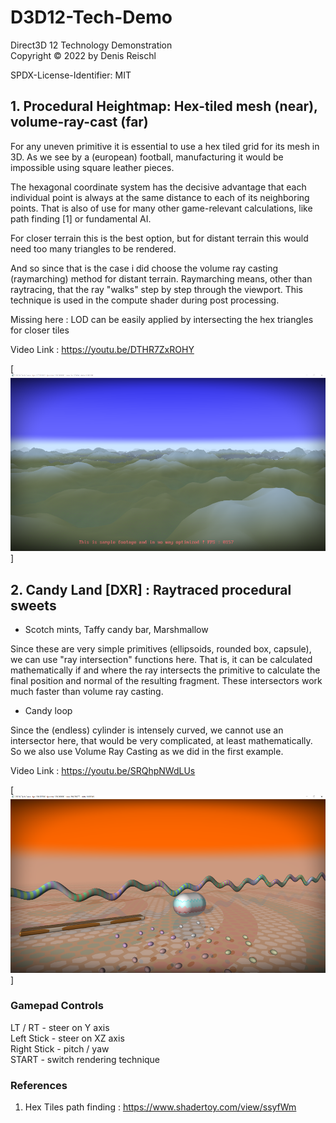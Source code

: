 # D3D12-Tech-Demo
Direct3D 12 Technology Demonstration<br>
Copyright © 2022 by Denis Reischl<br>

SPDX-License-Identifier: MIT<br>

## 1. Procedural Heightmap: Hex-tiled mesh (near), volume-ray-cast (far)

For any uneven primitive it is essential to use a hex tiled grid for its mesh in 3D. As we see by a (european) football, manufacturing it would be impossible using square leather pieces.

The hexagonal coordinate system has the decisive advantage that each individual point is always at the same distance to each of its neighboring points. That is also of use for many other game-relevant calculations, like path finding [1] or fundamental AI.

For closer terrain this is the best option, but for distant terrain this would need too many triangles to be rendered.

And so since that is the case i did choose the volume ray casting (raymarching) method for distant terrain. Raymarching means, other than raytracing, that the ray "walks" step by step through the viewport. This technique is used in the compute shader during post processing.

Missing here : LOD can be easily applied by intersecting the hex triangles for closer tiles

Video Link : https://youtu.be/DTHR7ZxROHY <br>

[<img src="https://github.com/EisernSchild/D3D12-Tech-Demo/blob/main/media/Proc_heightmap_01.PNG">]

## 2. Candy Land [DXR] : Raytraced procedural sweets

* Scotch mints, Taffy candy bar, Marshmallow

Since these are very simple primitives (ellipsoids, rounded box, capsule), we can use "ray intersection" functions here. That is, it can be calculated mathematically if and where the ray intersects the primitive to calculate the final position and normal of the resulting fragment. These intersectors work much faster than volume ray casting.

* Candy loop

Since the (endless) cylinder is intensely curved, we cannot use an intersector here, that would be very complicated, at least mathematically. So we also use Volume Ray Casting as we did in the first example.

Video Link : https://youtu.be/SRQhpNWdLUs <br>

[<img src="https://github.com/EisernSchild/D3D12-Tech-Demo/blob/main/media/Candy_land_03.PNG">]

### Gamepad Controls

LT / RT - steer on Y axis<br>
Left Stick - steer on XZ axis<br>
Right Stick - pitch / yaw<br>
START - switch rendering technique<br>

### References

1. Hex Tiles path finding : https://www.shadertoy.com/view/ssyfWm <br>

